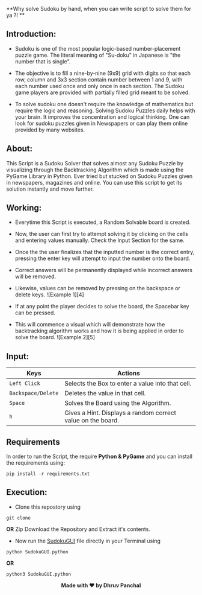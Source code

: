 **Why solve Sudoku by hand, when you can write script to solve them for ya ?! **

## Introduction:
-	Sudoku is one of the most popular logic-based number-placement puzzle game. The literal meaning of "Su-doku" in Japanese is "the number that is single".

-	The objective is to fill a nine-by-nine (9x9) grid with digits so that each row, column and 3x3 section contain number between 1 and 9, with each number used once and only once in each section. The Sudoku game players are provided with partially filled grid meant to be solved.

-	To solve sudoku one doesn't require the knowledge of mathematics but require the logic and reasoning. Solving Sudoku Puzzles daily helps with your brain. It improves the concentration and logical thinking. One can look for sudoku puzzles given in Newspapers or can play them online provided by many websites. 

## About:

This Script is a Sudoku Solver that solves almost any Sudoku Puzzle by visualizing through the Backtracking Algorithm which is made using the PyGame Library in Python. Ever tried but stucked on Sudoku Puzzles given in newspapers, magazines and online. You can use this script to get its solution instantly and move further.

## Working:

-	Everytime this Script is executed, a Random Solvable board is created.
-	Now, the user can first try to attempt solving it by clicking on the cells and entering values manually. Check the Input Section for the same.
-	Once the the user finalizes that the inputted number is the correct entry, pressing the enter key will attempt to input the number onto the board. 
-	Correct answers will be permanently displayed while incorrect answers will be removed. 
-	Likewise, values can be removed by pressing on the backspace or delete keys.
![Example 1][4]

-	If at any point the player decides to solve the board, the Spacebar key can be pressed.
-	This will commence a visual which will demonstrate how the backtracking algorithm works and how it is being applied in order to solve the board.
![Example 2][5]

## Input:

| Keys              | Actions                                                         |
|-------------------|-----------------------------------------------------------------|
| `Left Click`      | Selects the Box to enter a value into that cell.                |
| `Backspace/Delete`| Deletes the value in that cell.                                 |
| `Space`           | Solves the Board using the Algorithm.                           |
| `h`               | Gives a Hint. Displays a random correct value on the board.     |

## Requirements
In order to run the Script, the require **Python & PyGame** and you can install the requirements using:
```
pip install -r requirements.txt
```

## Execution:
-	Clone this repostory using
```
git clone 
```
**OR**
Zip Download the Repository and Extract it's contents.
-	Now run the [SudokuGUI]() file directly in your Terminal using
```
python SudokuGUI.python 
```
**OR**
```
python3 SudokuGUI.python 
```

<p align='center'><b>Made with ❤ by Dhruv Panchal</b></p>